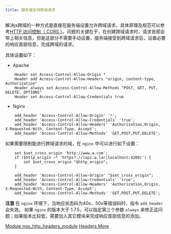 ```yaml
---
title: 服务端支持跨域请求
---
```


解决js跨域的一种方式是直接在服务端设置允许跨域请求，具体原理及规范可以参考[HTTP 访问控制（ CORS ）](https://developer.mozilla.org/zh-CN/docs/Web/HTTP/Access_control_CORS)。问题的关键在于，在创建跨域请求时，请求首部会带上相关信息，但是这部分不需要手动设置，服务端接受到跨域请求后，设置必要的响应首部信息，完成跨域的请求。

具体设置如下：
- Apache
```
    Header set Access-Control-Allow-Origin *
    Header add Access-Control-Allow-Headers "origin, content-type, Authorization"
    Header always set Access-Control-Allow-Methods "POST, GET, PUT, DELETE, OPTIONS"
    Header set Access-Control-Allow-Credentials true
```

- Nginx
```
    add_header 'Access-Control-Allow-Origin' '*';
    add_header 'Access-Control-Allow-Credentials' 'true';
    add_header 'Access-Control-Allow-Headers' 'Authorization,Origin, X-Requested-With, Content-Type, Accept';
    add_header 'Access-Control-Allow-Methods' 'GET,POST,PUT,DELETE';
```

如果需要限制能进行跨域请求的域，在 `nginx` 中可以进行如下设置：
```
    set $set_cross_origin 'http://www.a.com';
    if ($http_origin ~* 'https?://(api.a.lar|localhost:4200)') {
        set $set_cross_origin "$http_origin";
    }

    add_header 'Access-Control-Allow-Origin' "$set_cross_origin";
    add_header 'Access-Control-Allow-Credentials' 'true';
    add_header 'Access-Control-Allow-Headers' 'Authorization,Origin, X-Requested-With, Content-Type, Accept';
    add_header 'Access-Control-Allow-Methods' 'GET,POST,PUT,DELETE';
```

**注意**
在 `nginx` 环境下，当响应状态码为40x、50x等错误码时，指令 `add_header` 会失效。
如果 `nginx` 的版本大于 1.7.5，可以指定第三个参数 `always` 来修正这问题；如果版本比较低，需要加入其它模块来完成响应首部信息的添加。

[Module ngx_http_headers_module](http://nginx.org/en/docs/http/ngx_http_headers_module.html)
[Headers More](https://www.nginx.com/resources/wiki/modules/headers_more/)